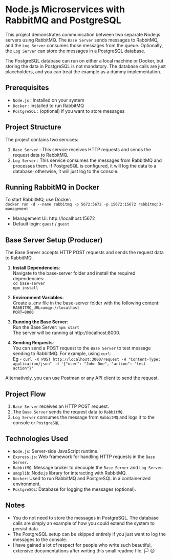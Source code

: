 # Node.js Microservices with RabbitMQ and PostgreSQL
This project demonstrates communication between two separate Node.js servers using RabbitMQ. The ```Base Server``` sends messages to RabbitMQ, and the ```Log Server``` consumes those messages from the queue. Optionally, the ```Log Server``` can store the messages in a PostgreSQL database.

The PostgreSQL database can run on either a local machine or Docker, but storing the data in PostgreSQL is not mandatory. The database calls are just placeholders, and you can treat the example as a dummy implementation.

## Prerequisites
- ```Node.js``` : installed on your system
- ```Docker``` : installed to run RabbitMQ 
- ```PostgreSQL``` : (optional) if you want to store messages

## Project Structure
The project contains two services:

1. ```Base Server``` : This service receives HTTP requests and sends the request data to RabbitMQ.
2. ```Log Server``` : This service consumes the messages from RabbitMQ and processes them. If PostgreSQL is configured, it will log the data to a database; otherwise, it will just log to the console.


## Running RabbitMQ in Docker
To start RabbitMQ, use Docker:\
`docker run -d --name rabbitmq -p 5672:5672 -p 15672:15672 rabbitmq:3-management`

- Management UI: http://localhost:15672
- Default login: ```guest``` / ```guest```

## Base Server Setup (Producer)
The Base Server accepts HTTP POST requests and sends the request data to RabbitMQ.

1. **Install Dependencies**:\
Navigate to the base-server folder and install the required dependencies:\
`cd base-server`\
`npm install`

2. **Environment Variables**:\
Create a .env file in the base-server folder with the following content:\
`RABBITMQ_URL=amqp://localhost`\
`PORT=8000`

3. **Running the Base Server**:\
Run the Base Server:
`npm start`\
The server will be running at http://localhost:8000.

4. **Sending Requests**:\
You can send a POST request to the ```Base Server``` to test message sending to RabbitMQ. For example, using ```curl```:\
Eg - ```curl -X POST http://localhost:3000/request -H "Content-Type: application/json" -d '{"user": "John Doe", "action": "test action"}'```

Alternatively, you can use Postman or any API client to send the request.


## Project Flow
1. ```Base Server``` receives an HTTP POST request.
2. The ```Base Server``` sends the request data to ```RabbitMQ```.
3. ```Log Server``` consumes the message from ```RabbitMQ``` and logs it to the console or ```PostgreSQL```.

## Technologies Used
- ```Node.js```: Server-side JavaScript runtime.
- ```Express.js```: Web framework for handling HTTP requests in the ```Base Server```.
- ```RabbitMQ```: Message broker to decouple the ```Base Server``` and ```Log Server```.
- ```amqplib```: Node.js library for interacting with RabbitMQ.
- ```Docker```: Used to run RabbitMQ and PostgreSQL in a containerized environment.
- ```PostgreSQL```: Database for logging the messages (optional).

## Notes
- You do not need to store the messages in PostgreSQL. The database calls are simply an example of how you could extend the system to persist data.
- The PostgreSQL setup can be skipped entirely if you just want to log the messages to the console.
- I have gained a lot of respect for people who write such beautiful, extensive documentations after writing this small readme file. :white_flag: :wink:
